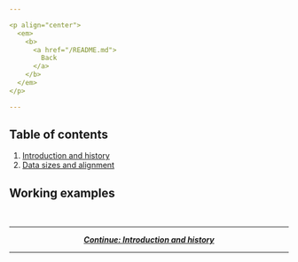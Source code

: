 ```yaml
---

<p align="center">
  <em>
    <b>
      <a href="/README.md">
        Back
      </a>
    </b>
  </em>
</p>

---
```


## Table of contents

1. [Introduction and history](/tutorial/introduction-and-history.md)
2. [Data sizes and alignment](/tutorial/data.md)

## Working examples

<br/>

---

<p align="center">
  <em>
    <b>
      <a href="/tutorial/introduction-and-history.md">
        Continue: Introduction and history
      </a>
    </b>
  </em>
</p>
  
---
